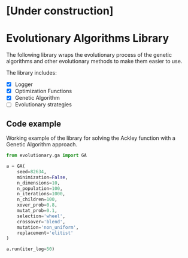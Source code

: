 # [Under construction]

# Evolutionary Algorithms Library

The following library wraps the evolutionary process of the genetic algorithms and other evolutionary methods to make them easier to use. 

The library includes:
- [x] Logger
- [x] Optimization Functions
- [x] Genetic Algorithm
- [ ] Evolutionary strategies

## Code example
Working example of the library for solving the Ackley function with a Genetic Algorithm approach.

```python
from evolutionary.ga import GA

a = GA(
    seed=82634,
    minimization=False,
    n_dimensions=10,
    n_population=100,
    n_iterations=1000,
    n_children=100,
    xover_prob=0.8,
    mutat_prob=0.1,
    selection='wheel',
    crossover='blend',
    mutation='non_uniform',
    replacement='elitist'
)

a.run(iter_log=50)
```







